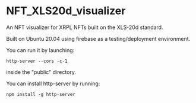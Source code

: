 # NFT_XLS20d_visualizer
An NFT visualizer for XRPL NFTs built on the XLS-20d standard.

Built on Ubuntu 20.04 using firebase as a testing/deployment environment.

You can run it by launching:
```
http-server --cors -c-1
```
inside the "public" directory.

You can install http-server by running:
```
npm install -g http-server
```

